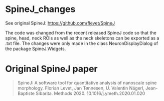 # SpineJ_changes

See original SpineJ: https://github.com/flevet/SpineJ

The code was changed from the recent released SpineJ code so that the spine, head, neck ROIs as well as the neck skeletons can be exported as a .txt file. The changes were only made in the class NeuronDisplayDialog of the package SpineJ.Widgets. 


# Original SpineJ paper
>SpineJ: A software tool for quantitative analysis of nanoscale spine morphology.
Florian Levet, Jan Tønnesen, U. Valentin Nägerl, Jean-Baptiste Sibarita.
Methods 2020.
10.1016/j.ymeth.2020.01.020
